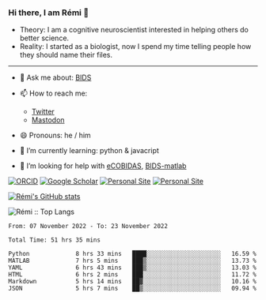 ### Hi there, I am Rémi 👋

- Theory: I am a cognitive neuroscientist interested in helping others do better science.
- Reality: I started as a biologist, now I spend my time telling people how they should name their files.

<hr>

- 💬 Ask me about: [BIDS](https://bids-specification.readthedocs.io/en/stable/)

- 📫 How to reach me: 
  - [Twitter](https://twitter.com/RemiGau)
  - <a rel="me" href="https://kolektiva.social/@RemiGau">Mastodon</a>

- 😄 Pronouns: he / him

- 🌱 I’m currently learning: python & javacript

- 🤔 I’m looking for help with [eCOBIDAS](https://github.com/Remi-Gau/eCobidas), [BIDS-matlab](https://github.com/bids-standard/bids-matlab)

[![ORCID](https://img.shields.io/badge/ORCID-0000--0001--9813--3167-9745f5?style=flat-square.svg)](https://orcid.org/0000-0002-1535-9767)
[![Google Scholar](https://img.shields.io/badge/Google-Scholar-orange?style=flat-square.svg)](https://scholar.google.com/citations?user=gXOB3q8AAAAJ&hl=en)
[![Personal Site](https://img.shields.io/badge/Personal_Site-green?style=flat-square.svg)](https://remi-gau.github.io/)
[![Personal Site](https://img.shields.io/badge/Citation_Metadata-blue?style=flat-square.svg)](https://github.com/Remi-Gau/meta)

[![Rémi's GitHub stats](https://github-readme-stats.vercel.app/api?username=Remi-Gau&theme=midnight-purple)](https://github.com/anuraghazra/github-readme-stats)


<p><img src="https://github-readme-stats.vercel.app/api/top-langs/?username=Remi-Gau&langs_count=10&theme=tokyonight&layout=compact" alt="Rémi :: Top Langs" /></p>



<!--START_SECTION:waka-->

```text
From: 07 November 2022 - To: 23 November 2022

Total Time: 51 hrs 35 mins

Python             8 hrs 33 mins   ████░░░░░░░░░░░░░░░░░░░░░   16.59 %
MATLAB             7 hrs 5 mins    ███▒░░░░░░░░░░░░░░░░░░░░░   13.73 %
YAML               6 hrs 43 mins   ███▒░░░░░░░░░░░░░░░░░░░░░   13.03 %
HTML               6 hrs 2 mins    ███░░░░░░░░░░░░░░░░░░░░░░   11.72 %
Markdown           5 hrs 14 mins   ██▓░░░░░░░░░░░░░░░░░░░░░░   10.16 %
JSON               5 hrs 7 mins    ██▒░░░░░░░░░░░░░░░░░░░░░░   09.94 %
```

<!--END_SECTION:waka-->
